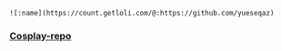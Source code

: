     ![:name](https://count.getloli.com/@:https://github.com/yueseqaz)
### [Cosplay-repo](https://t.me/sakuraCosplayrepo)

